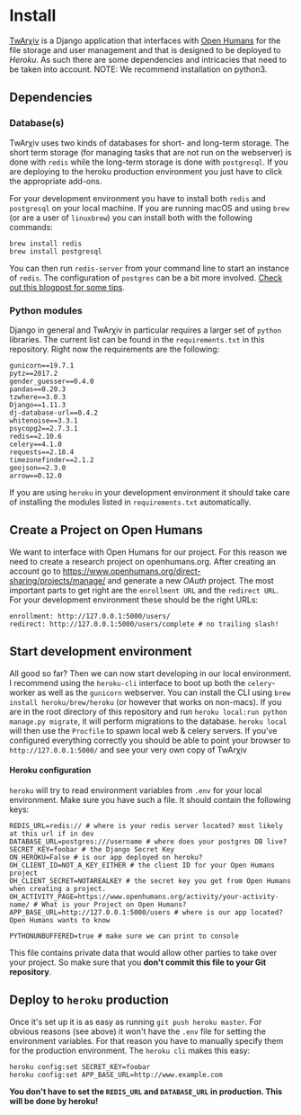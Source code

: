 # Install
[TwArχiv](http://twarxiv.org) is a Django application that interfaces with [Open Humans](https://openhumans.org)
for the file storage and user management and that is designed to be deployed to *Heroku*. As such there are some dependencies and intricacies that need to be taken into account.
NOTE: We recommend installation on python3.

## Dependencies

### Database(s)
TwArχiv uses two kinds of databases for short- and long-term storage. The short term storage (for managing tasks that are not run on the webserver) is done with `redis` while the long-term storage is done with `postgresql`. If you are deploying to the heroku production environment you just have to click the appropriate add-ons.

For your development environment you have to install both `redis` and `postgresql` on your local machine.
If you are running macOS and using `brew` (or are a user of `linuxbrew`) you can install both with the following commands:

```
brew install redis
brew install postgresql
```

You can then run `redis-server` from your command line to start an instance of `redis`.
The configuration of `postgres` can be a bit more involved. [Check out this blogpost for some tips](https://www.codementor.io/devops/tutorial/getting-started-postgresql-server-mac-osx).

### Python modules
Django in general and TwArχiv in particular requires a larger set of `python` libraries. The current list can be found in the `requirements.txt` in this repository. Right now the requirements are the following:

```
gunicorn==19.7.1
pytz==2017.2
gender_guesser==0.4.0
pandas==0.20.3
tzwhere==3.0.3
Django==1.11.3
dj-database-url==0.4.2
whitenoise==3.3.1
psycopg2==2.7.3.1
redis==2.10.6
celery==4.1.0
requests==2.18.4
timezonefinder==2.1.2
geojson==2.3.0
arrow==0.12.0
```

If you are using `heroku` in your development environment it should take care of installing the modules listed in `requirements.txt` automatically.

## Create a Project on Open Humans
We want to interface with Open Humans for our project. For this reason we need to create a research project on openhumans.org. After creating an account go to https://www.openhumans.org/direct-sharing/projects/manage/
and generate a new _OAuth_ project. The most important parts to get right are the `enrollment URL` and the `redirect URL`. For your development environment these should be the right URLs:

```
enrollment: http://127.0.0.1:5000/users/
redirect: http://127.0.0.1:5000/users/complete # no trailing slash!
```

## Start development environment
All good so far? Then we can now start developing in our local environment.
I recommend using the `heroku-cli` interface to boot up both the `celery`-worker as well as the `gunicorn` webserver. You can install the CLI using `brew install heroku/brew/heroku` (or however that works on non-macs). If you are in the root directory of this repository and run `heroku local:run python manage.py migrate`, it will perform migrations to the database. `heroku local` will then use the `Procfile` to spawn local web & celery servers. If you've configured everything correctly you should be able to point your browser to `http://127.0.0.1:5000/` and see your very own copy of TwArχiv

#### Heroku configuration
`heroku` will try to read environment variables from `.env` for your local environment. Make sure you have such a file. It should contain the following keys:

```
REDIS_URL=redis:// # where is your redis server located? most likely at this url if in dev
DATABASE_URL=postgres:///username # where does your postgres DB live?
SECRET_KEY=foobar # the Django Secret Key
ON_HEROKU=False # is our app deployed on heroku?
OH_CLIENT_ID=NOT_A_KEY_EITHER # the client ID for your Open Humans project
OH_CLIENT_SECRET=NOTAREALKEY # the secret key you get from Open Humans when creating a project.
OH_ACTIVITY_PAGE=https://www.openhumans.org/activity/your-activity-name/ # What is your Project on Open Humans?
APP_BASE_URL=http://127.0.0.1:5000/users # where is our app located? Open Humans wants to know

PYTHONUNBUFFERED=true # make sure we can print to console
```

This file contains private data that would allow other parties to take over your project. So make sure that you **don't commit this file to your Git repository**.

## Deploy to `heroku` production
Once it's set up it is as easy as running `git push heroku master`. For obvious reasons (see above) it won't have the `.env` file for setting the environment variables. For that reason you have to manually specify them for the production environment. The `heroku cli` makes this easy:

```
heroku config:set SECRET_KEY=foobar
heroku config:set APP_BASE_URL=http://www.example.com
```

**You don't have to set the `REDIS_URL` and `DATABASE_URL` in production. This will be done by heroku!**
